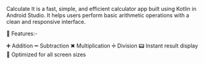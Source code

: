 Calculate It is a fast, simple, and efficient calculator app built using Kotlin in Android Studio. It helps users perform basic arithmetic operations with a clean and responsive interface.

📱 Features:-

➕ Addition
➖ Subtraction
✖ Multiplication
➗ Division
📟 Instant result display
📱 Optimized for all screen sizes
